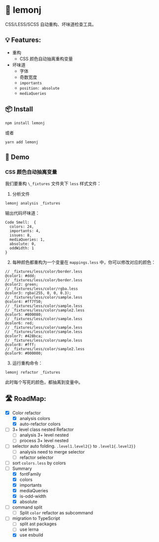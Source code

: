 # 🍋 lemonj

CSS/LESS/SCSS 自动重构、坏味道检查工具。

## 💡 Features:

- 重构
  - CSS 颜色自动抽离重构变量
- 坏味道
  - 字体
  - 奇数宽度
  - `importants`
  - `position: absolute`
  - `mediaQueries`

## 📦 Install

```
npm install lemonj
```

或者

```
yarn add lemonj
```

## 🌰 Demo

### CSS 颜色自动抽离变量

我们要重构 `\_fixtures` 文件夹下 `less` 样式文件：

1. 分析文件

```
lemonj analysis _fixtures
```

输出代码坏味道：

```
Code Smell:  {
  colors: 24,
  importants: 4,
  issues: 8,
  mediaQueries: 1,
  absolute: 0,
  oddWidth: 1
}
```

2. 每种颜色都重构为一个变量在 `mappings.less` 中，你可以修改对应的颜色：

```less
// _fixtures/less/color/border.less
@color1: #ddd;
// _fixtures/less/color/border.less
@color2: green;
// _fixtures/less/color/rgba.less
@color3: rgba(255, 0, 0, 0.3);
// _fixtures/less/color/sample.less
@color4: #ff7f50;
// _fixtures/less/color/sample.less
// _fixtures/less/color/sample2.less
@color5: #800080;
// _fixtures/less/color/sample.less
@color6: red;
// _fixtures/less/color/sample.less
// _fixtures/less/color/sample.less
@color7: #428bca;
// _fixtures/less/color/sample.less
@color8: #fff;
// _fixtures/less/color/sample2.less
@color9: #000000;
```

3. 运行重构命令：

```
lemonj refactor _fixtures
```

此时每个写死的颜色，都抽离到变量中。

## 🛣️ RoadMap:

- [x] Color refactor
  - [x] analysis colors
  - [x] auto-refactor colors
- [ ] 3+ level class nested Refactor
  - [ ] analysis 3+ level nested
  - [ ] process 3+ level nested
- [ ] selector auto folding. `.level1.level2{}` to `.level1{.level2}}`
  - [ ] analysis need to merge selector
  - [ ] refactor selector
- [ ] sort `colors.less` by colors
- [ ] Summary
  - [x] fontFamily
  - [x] colors
  - [x] importants
  - [x] mediaQueries
  - [x] is-odd-width
  - [x] absolute
- [ ] command split
  - [ ] Split `color` refactor as subcommand
- [ ] migration to TypeScript
  - [ ] split ast packages
  - [ ] use lerna
  - [x] use esbuild
